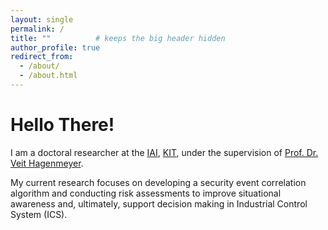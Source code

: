 ```yaml
---
layout: single
permalink: /
title: ""          # keeps the big header hidden
author_profile: true
redirect_from:
  - /about/
  - /about.html
---
```



# Hello There!

<div class="intro-copy" markdown="1">

I am a doctoral researcher at the [IAI](https://www.iai.kit.edu/english/index.php), [KIT](https://www.kit.edu/english/index.php), under the supervision of [Prof. Dr. Veit Hagenmeyer](https://www.iai.kit.edu/english/921_1213.php).

My current research focuses on developing a security event correlation algorithm and conducting risk assessments to improve situational awareness and, ultimately, support decision making in Industrial Control System (ICS).

</div>
